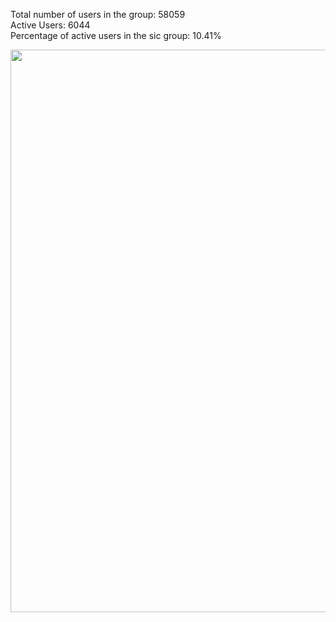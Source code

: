 Total number of users in the group: 58059     
Active Users: 6044      
Percentage of active users in the sic group: 10.41%      
<p align="center">
<img src="https://cdn.jsdelivr.net/gh/tumarok/xm/gu/drivers_group.png" width="900">
</p>
